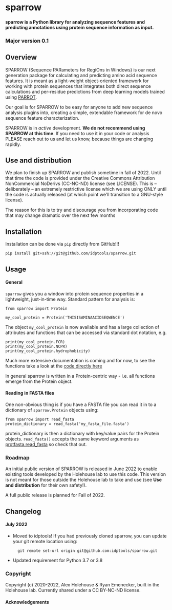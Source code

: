 # sparrow


#### sparrow is a Python library for analyzing sequence features and predicting annotations using protein sequence information as input.


### Major version 0.1


## Overview
SPARROW (Sequence PARameters for RegiOns in Windows) is our next generation package for calculating and predicting amino acid sequence features. It is meant as a light-weight object-oriented framework for working with protein sequences that integrates both direct sequence calculations and per-residue predictions from deep learning models trained using [PARROT](https://elifesciences.org/articles/70576). 

Our goal is for SPARROW to be easy for anyone to add new sequence analysis plugins into, creating a simple, extendable framework for de novo sequence feature characterization.

SPARROW is in *active* development. **We do not recommend using SPARROW at this time**. If you need to use it in your code or analysis PLEASE reach out to us and let us know, because things are changing rapidly.

## Use and distribution
We plan to finish up SPARROW and publish sometime in fall of 2022. Until that time the code is provided under the Creative Commons Attribution NonCommercial NoDerivs (CC-NC-ND) license (see LICENSE). This is – deliberately – an extremely restrictive license which we are using ONLY until the code is actually released (at which point we'll transition to a GNU-style license). 

The reason for this is to try and discourage you from incorporating code that may change dramatic over the next few months


## Installation
Installation can be done via `pip` directly from GitHub!!!

	pip install git+ssh://git@github.com/idptools/sparrow.git
	

## Usage

#### General
`sparrow` gives you a window into protein sequence properties in a lightweight, just-in-time way. Standard pattern for analysis is:

	from sparrow import Protein
	
	my_cool_protein = Protein('THISISAMINAACIDSEQWENCE')
	
The object `my_cool_protein` is now available and has a large collection of attributes and functions that can be accessed via standard dot notation, e.g.

	print(my_cool_protein.FCR)
	print(my_cool_protein.NCPR)
	print(my_cool_protein.hydrophobicity)

Much more extensive documentation is coming and for now, to see the functions take a look at the [code directly here](https://github.com/holehouse-lab/sparrow/blob/main/sparrow/protein.py)

In general sparrow is written in a Protein-centric way - i.e. all functions emerge from the Protein object.

#### Reading in FASTA files
One non-obvious thing is if you have a FASTA file you can read it in to a dictionary of `sparrow.Protein` objects using:

	from sparrow import read_fasta
	protein_dictionary = read_fasta('my_fasta_file.fasta')
	
protein_dictionary is then a dictionary with key/value pairs for the Protein objects. `read_fasta()` accepts the same keyword arguments as [protfasta.read_fasta](https://protfasta.readthedocs.io/en/latest/read_fasta.html) so check that out.

### Roadmap
An initial public version of SPARROW is released in June 2022 to enable existing tools developed by the Holehouse lab to use this code. This version is not meant for those outside the Holehouse lab to take and use (see **Use and distribution** for their own safety!).

A full public release is planned for Fall of 2022.

## Changelog

#### July 2022
* Moved to idptools! If you had previously cloned sparrow, you can update your git remote location using:

		git remote set-url origin git@github.com:idptools/sparrow.git


* Updated requirement for Python 3.7 or 3.8


### Copyright

Copyright (c) 2020-2022, Alex Holehouse & Ryan Emenecker, built in the Holehouse lab. Currently shared under a CC BY-NC-ND license. 


#### Acknowledgements
 
